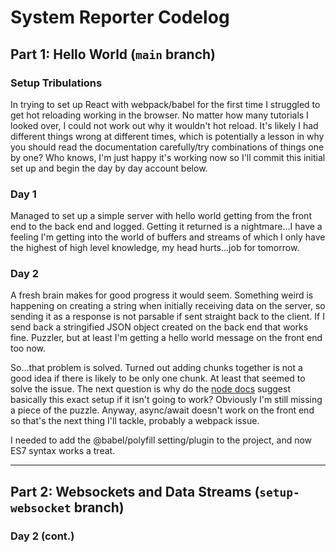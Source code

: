 # System Reporter Codelog

## Part 1: Hello World (`main` branch)

### Setup Tribulations

In trying to set up React with webpack/babel for the first time I struggled to get hot reloading working in the browser. No matter how many tutorials I looked over, I could not work out why it wouldn't hot reload. It's likely I had different things wrong at different times, which is potentially a lesson in why you should read the documentation carefully/try combinations of things one by one? Who knows, I'm just happy it's working now so I'll commit this initial set up and begin the day by day account below.

### Day 1

Managed to set up a simple server with hello world getting from the front end to the back end and logged. Getting it returned is a nightmare...I have a feeling I'm getting into the world of buffers and streams of which I only have the highest of high level knowledge, my head hurts...job for tomorrow.

### Day 2

A fresh brain makes for good progress it would seem. Something weird is happening on creating a string when initially receiving data on the server, so sending it as a response is not parsable if sent straight back to the client. If I send back a stringified JSON object created on the back end that works fine. Puzzler, but at least I'm getting a hello world message on the front end too now.

So...that problem is solved. Turned out adding chunks together is not a good idea if there is likely to be only one chunk. At least that seemed to solve the issue. The next question is why do the [node docs](https://nodejs.dev/learn/get-http-request-body-data-using-nodejs) suggest basically this exact setup if it isn't going to work? Obviously I'm still missing a piece of the puzzle. Anyway, async/await doesn't work on the front end so that's the next thing I'll tackle, probably a webpack issue.

I needed to add the @babel/polyfill setting/plugin to the project, and now ES7 syntax works a treat.

---

## Part 2: Websockets and Data Streams (`setup-websocket` branch)

### Day 2 (cont.)
